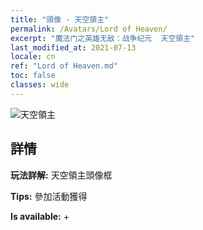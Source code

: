 ```yaml
---
title: "頭像 - 天空領主"
permalink: /Avatars/Lord of Heaven/
excerpt: "魔法门之英雄无敌：战争纪元  天空領主"
last_modified_at: 2021-07-13
locale: cn
ref: "Lord of Heaven.md"
toc: false
classes: wide
---
```

 ![天空領主](/images/a/avatarFrame_18.png)

## 詳情

 **玩法詳解:** 天空領主頭像框 

 **Tips:** 參加活動獲得 

 **Is available:**  + 

